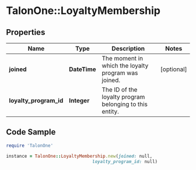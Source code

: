 # TalonOne::LoyaltyMembership

## Properties

Name | Type | Description | Notes
------------ | ------------- | ------------- | -------------
**joined** | **DateTime** | The moment in which the loyalty program was joined. | [optional] 
**loyalty_program_id** | **Integer** | The ID of the loyalty program belonging to this entity. | 

## Code Sample

```ruby
require 'TalonOne'

instance = TalonOne::LoyaltyMembership.new(joined: null,
                                 loyalty_program_id: null)
```



